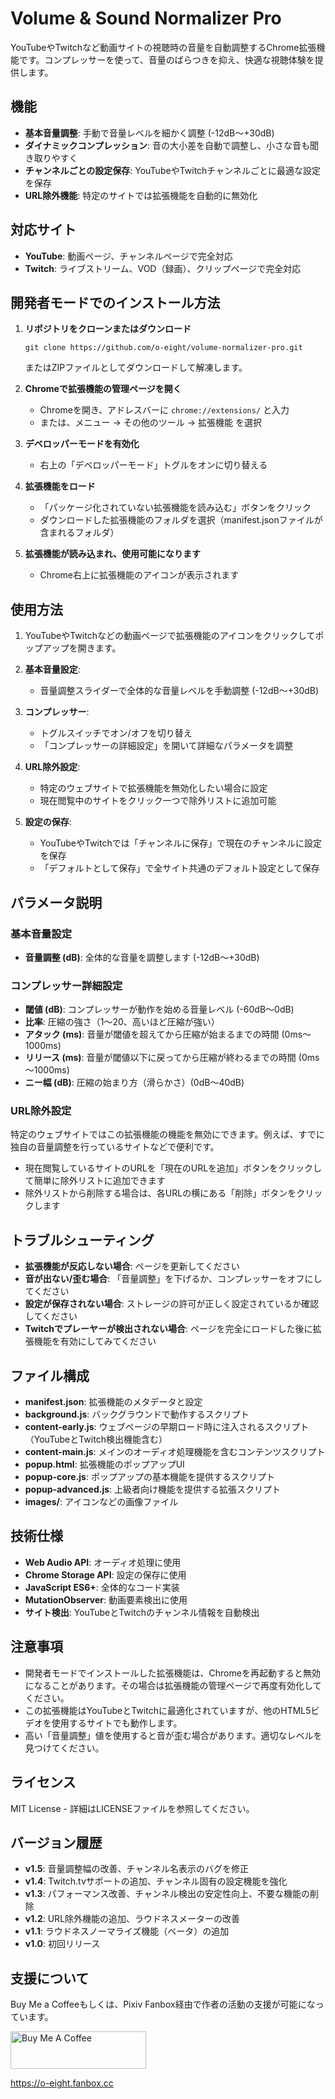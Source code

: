 # Volume & Sound Normalizer Pro

YouTubeやTwitchなど動画サイトの視聴時の音量を自動調整するChrome拡張機能です。コンプレッサーを使って、音量のばらつきを抑え、快適な視聴体験を提供します。

## 機能

- **基本音量調整**: 手動で音量レベルを細かく調整 (-12dB～+30dB)
- **ダイナミックコンプレッション**: 音の大小差を自動で調整し、小さな音も聞き取りやすく
- **チャンネルごとの設定保存**: YouTubeやTwitchチャンネルごとに最適な設定を保存
- **URL除外機能**: 特定のサイトでは拡張機能を自動的に無効化

## 対応サイト

- **YouTube**: 動画ページ、チャンネルページで完全対応
- **Twitch**: ライブストリーム、VOD（録画）、クリップページで完全対応

## 開発者モードでのインストール方法

1. **リポジトリをクローンまたはダウンロード**
   ```
   git clone https://github.com/o-eight/volume-normalizer-pro.git
   ```
   またはZIPファイルとしてダウンロードして解凍します。

2. **Chromeで拡張機能の管理ページを開く**
   - Chromeを開き、アドレスバーに `chrome://extensions/` と入力
   - または、メニュー → その他のツール → 拡張機能 を選択

3. **デベロッパーモードを有効化**
   - 右上の「デベロッパーモード」トグルをオンに切り替える

4. **拡張機能をロード**
   - 「パッケージ化されていない拡張機能を読み込む」ボタンをクリック
   - ダウンロードした拡張機能のフォルダを選択（manifest.jsonファイルが含まれるフォルダ）

5. **拡張機能が読み込まれ、使用可能になります**
   - Chrome右上に拡張機能のアイコンが表示されます

## 使用方法

1. YouTubeやTwitchなどの動画ページで拡張機能のアイコンをクリックしてポップアップを開きます。

2. **基本音量設定**:
   - 音量調整スライダーで全体的な音量レベルを手動調整 (-12dB～+30dB)

3. **コンプレッサー**:
   - トグルスイッチでオン/オフを切り替え
   - 「コンプレッサーの詳細設定」を開いて詳細なパラメータを調整

4. **URL除外設定**:
   - 特定のウェブサイトで拡張機能を無効化したい場合に設定
   - 現在閲覧中のサイトをクリック一つで除外リストに追加可能

5. **設定の保存**:
   - YouTubeやTwitchでは「チャンネルに保存」で現在のチャンネルに設定を保存
   - 「デフォルトとして保存」で全サイト共通のデフォルト設定として保存

## パラメータ説明

### 基本音量設定
- **音量調整 (dB)**: 全体的な音量を調整します (-12dB〜+30dB)

### コンプレッサー詳細設定
- **閾値 (dB)**: コンプレッサーが動作を始める音量レベル (-60dB～0dB)
- **比率**: 圧縮の強さ（1～20、高いほど圧縮が強い）
- **アタック (ms)**: 音量が閾値を超えてから圧縮が始まるまでの時間 (0ms～1000ms)
- **リリース (ms)**: 音量が閾値以下に戻ってから圧縮が終わるまでの時間 (0ms～1000ms)
- **ニー幅 (dB)**: 圧縮の始まり方（滑らかさ）(0dB～40dB)

### URL除外設定
特定のウェブサイトではこの拡張機能の機能を無効にできます。例えば、すでに独自の音量調整を行っているサイトなどで便利です。

- 現在閲覧しているサイトのURLを「現在のURLを追加」ボタンをクリックして簡単に除外リストに追加できます
- 除外リストから削除する場合は、各URLの横にある「削除」ボタンをクリックします

## トラブルシューティング

- **拡張機能が反応しない場合**: ページを更新してください
- **音が出ない/歪む場合**: 「音量調整」を下げるか、コンプレッサーをオフにしてください
- **設定が保存されない場合**: ストレージの許可が正しく設定されているか確認してください
- **Twitchでプレーヤーが検出されない場合**: ページを完全にロードした後に拡張機能を有効にしてみてください

## ファイル構成

- **manifest.json**: 拡張機能のメタデータと設定
- **background.js**: バックグラウンドで動作するスクリプト
- **content-early.js**: ウェブページの早期ロード時に注入されるスクリプト（YouTubeとTwitch検出機能含む）
- **content-main.js**: メインのオーディオ処理機能を含むコンテンツスクリプト
- **popup.html**: 拡張機能のポップアップUI
- **popup-core.js**: ポップアップの基本機能を提供するスクリプト
- **popup-advanced.js**: 上級者向け機能を提供する拡張スクリプト
- **images/**: アイコンなどの画像ファイル

## 技術仕様

- **Web Audio API**: オーディオ処理に使用
- **Chrome Storage API**: 設定の保存に使用
- **JavaScript ES6+**: 全体的なコード実装
- **MutationObserver**: 動画要素検出に使用
- **サイト検出**: YouTubeとTwitchのチャンネル情報を自動検出

## 注意事項

- 開発者モードでインストールした拡張機能は、Chromeを再起動すると無効になることがあります。その場合は拡張機能の管理ページで再度有効化してください。
- この拡張機能はYouTubeとTwitchに最適化されていますが、他のHTML5ビデオを使用するサイトでも動作します。
- 高い「音量調整」値を使用すると音が歪む場合があります。適切なレベルを見つけてください。

## ライセンス

MIT License - 詳細はLICENSEファイルを参照してください。

## バージョン履歴

- **v1.5**: 音量調整幅の改善、チャンネル名表示のバグを修正
- **v1.4**: Twitch.tvサポートの追加、チャンネル固有の設定機能を強化
- **v1.3**: パフォーマンス改善、チャンネル検出の安定性向上、不要な機能の削除
- **v1.2**: URL除外機能の追加、ラウドネスメーターの改善
- **v1.1**: ラウドネスノーマライズ機能（ベータ）の追加
- **v1.0**: 初回リリース

## 支援について

Buy Me a Coffeeもしくは、Pixiv Fanbox経由で作者の活動の支援が可能になっています。

<a href="https://www.buymeacoffee.com/oeight" target="_blank"><img src="https://cdn.buymeacoffee.com/buttons/v2/default-yellow.png" alt="Buy Me A Coffee" style="height: 60px !important;width: 217px !important;" ></a>

https://o-eight.fanbox.cc